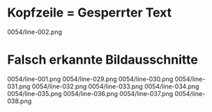 # Kopfzeile = Gesperrter Text
0054/line-002.png
# Falsch erkannte Bildausschnitte
0054/line-001.png
0054/line-029.png
0054/line-030.png
0054/line-031.png
0054/line-032.png
0054/line-033.png
0054/line-034.png
0054/line-035.png
0054/line-036.png
0054/line-037.png
0054/line-038.png
